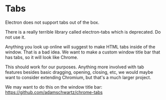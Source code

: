 # Tabs

Electron does not support tabs out of the box.

There is a really terrible library called electron-tabs which is deprecated. Do not use it.

Anything you look up online will suggest to make HTML tabs inside of the window. That is a bad idea. We want to make a custom window title bar that has tabs, so it will look like Chrome.

This should work for our purposes. Anything more involved with tab features besides basic dragging, opening, closing, etc, we would maybe want to consider extending Chromium, but that's a much larger project.

We may want to do this on the window title bar: https://github.com/adamschwartz/chrome-tabs

